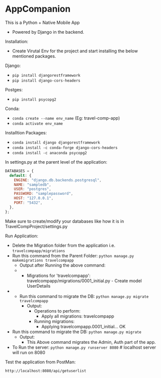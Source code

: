# AppCompanion

This is a Python + Native Mobile App

- Powered by Django in the backend.

Installation:

- Create Virutal Env for the project and start installing the below mentioned packages.

Django:

- `pip install djangorestframework`
- `pip install django-cors-headers`

Postges:

- `pip install psycopg2`

Conda:

- `conda create --name env_name` (Eg: travel-comp-app)
- `conda activate env_name`

Installtion Packages:

- `conda install django djangorestframework`
- `conda install -c conda-forge django-cors-headers`
- `conda install -c anaconda psycopg2`

In settings.py at the parent level of the application:

```js
DATABASES = {
  default: {
    ENGINE: "django.db.backends.postgresql",
    NAME: "sampledb",
    USER: "postgres",
    PASSWORD: "samplepassword",
    HOST: "127.0.0.1",
    PORT: "5432",
  },
};
```

Make sure to create/modify your databases like how it is in TravelCompProject/settings.py

Run Application:

- Delete the Migration folder from the application i.e. `travelcompapp/migrations`
- Run this command from the Parent Folder: `python manage.py makemigrations travelcompapp`
  - Output after Running the above command:
  - - Migrations for 'travelcompapp':
      travelcompapp/migrations/0001_initial.py - Create model UserDetails
- - Run this command to migrate the DB: `python manage.py migrate travelcompapp`
    - Output:
      - Operations to perform:
        - Apply all migrations: travelcompapp
      - Running migrations:
        - Applying travelcompapp.0001_initial... OK
- Run this command to migrate the DB: `python manage.py migrate`
  - Output:
    - This Above command migrates the Admin, Auth part of the app.
- To Run the server: `python manage.py runserver 8080` # localhost server will run on 8080

Test the application from PostMan:

`http://localhost:8080/api/getuserlist`
